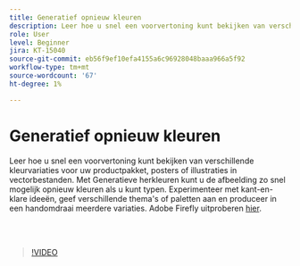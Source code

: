 ```yaml
---
title: Generatief opnieuw kleuren
description: Leer hoe u snel een voorvertoning kunt bekijken van verschillende kleurvariaties voor uw projecten
role: User
level: Beginner
jira: KT-15040
source-git-commit: eb56f9ef10efa4155a6c96928048baaa966a5f92
workflow-type: tm+mt
source-wordcount: '67'
ht-degree: 1%

---
```


# Generatief opnieuw kleuren

Leer hoe u snel een voorvertoning kunt bekijken van verschillende kleurvariaties voor uw productpakket, posters of illustraties in vectorbestanden. Met Generatieve herkleuren kunt u de afbeelding zo snel mogelijk opnieuw kleuren als u kunt typen. Experimenteer met kant-en-klare ideeën, geef verschillende thema&#39;s of paletten aan en produceer in een handomdraai meerdere variaties. Adobe Firefly uitproberen [hier](https://firefly.adobe.com/).

<br> 

>[!VIDEO](https://video.tv.adobe.com/v/3427610?quality=12&learn=on&hidetitle=true)

